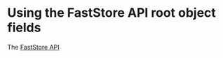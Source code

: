 # Using the FastStore API root object fields

The [FastStore API](https://www.faststore.dev/reference/api/faststore-api) 